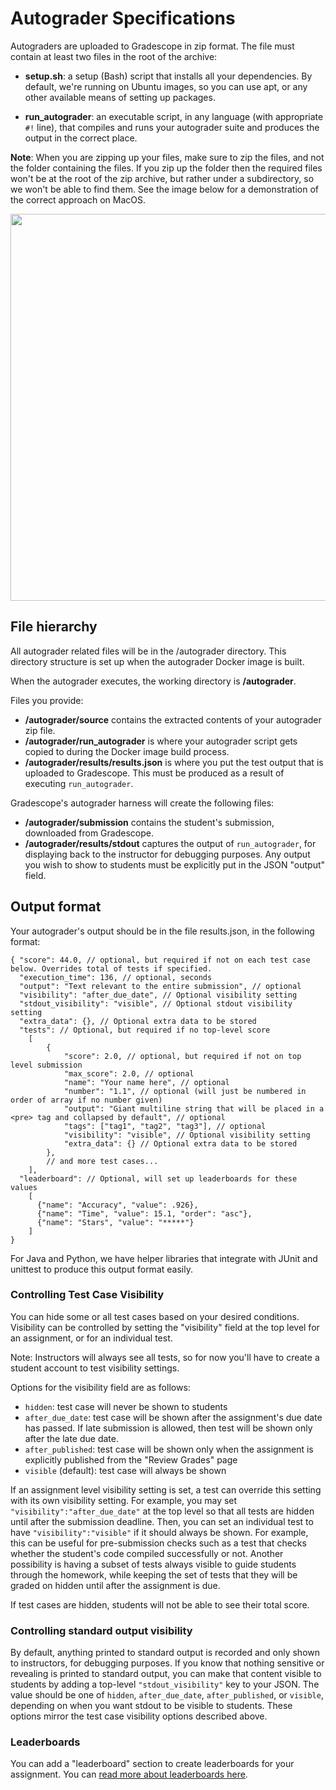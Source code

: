 # Autograder Specifications

Autograders are uploaded to Gradescope in zip format. The file must
contain at least two files in the root of the archive:

- **setup.sh**: a setup (Bash) script that installs all your dependencies.
  By default, we're running on Ubuntu images, so you can use apt, or any
  other available means of setting up packages.

- **run_autograder**: an executable script, in any language (with
  appropriate `#!` line), that compiles and runs your autograder suite
  and produces the output in the correct place.

**Note**: When you are zipping up your files, make sure to zip the files, and not the folder containing the files. If you zip up the folder then the required files won't be at the root of the zip archive, but rather under a subdirectory, so we won't be able to find them. See the image below for a demonstration of the correct approach on MacOS.

[<img src="../zipping_files.png" width="619px" />](zipping_files.png)

## File hierarchy

All autograder related files will be in the /autograder directory. This directory structure is set up when the autograder Docker image is built.

When the autograder executes, the working directory is **/autograder**.

Files you provide:

- **/autograder/source** contains the extracted contents of your autograder zip file.
- **/autograder/run_autograder** is where your autograder script gets copied to during the Docker image build process.
- **/autograder/results/results.json** is where you put the test output that is uploaded to Gradescope. This must be produced as a result of executing `run_autograder`.

Gradescope's autograder harness will create the following files:

- **/autograder/submission** contains the student's submission, downloaded from Gradescope.
- **/autograder/results/stdout** captures the output of `run_autograder`, for displaying back to the instructor for debugging purposes. Any output you wish to show to students must be explicitly put in the JSON "output" field.

## Output format

Your autograder's output should be in the file results.json, in the following format:

```
{ "score": 44.0, // optional, but required if not on each test case below. Overrides total of tests if specified.
  "execution_time": 136, // optional, seconds
  "output": "Text relevant to the entire submission", // optional
  "visibility": "after_due_date", // Optional visibility setting
  "stdout_visibility": "visible", // Optional stdout visibility setting
  "extra_data": {}, // Optional extra data to be stored
  "tests": // Optional, but required if no top-level score
    [
        {
            "score": 2.0, // optional, but required if not on top level submission
            "max_score": 2.0, // optional
            "name": "Your name here", // optional
            "number": "1.1", // optional (will just be numbered in order of array if no number given)
            "output": "Giant multiline string that will be placed in a <pre> tag and collapsed by default", // optional
            "tags": ["tag1", "tag2", "tag3"], // optional
            "visibility": "visible", // Optional visibility setting
            "extra_data": {} // Optional extra data to be stored
        },
        // and more test cases...
    ],
  "leaderboard": // Optional, will set up leaderboards for these values
    [
      {"name": "Accuracy", "value": .926},
      {"name": "Time", "value": 15.1, "order": "asc"},
      {"name": "Stars", "value": "*****"}
    ]
}
```

For Java and Python, we have helper libraries that integrate with
JUnit and unittest to produce this output format easily.

### Controlling Test Case Visibility

You can hide some or all test cases based on your desired conditions. Visibility
can be controlled by setting the "visibility" field at the top level for an
assignment, or for an individual test.

Note: Instructors will always see all tests, so for now you'll have to create a
student account to test visibility settings.

Options for the visibility field are as follows:

- `hidden`: test case will never be shown to students
- `after_due_date`: test case will be shown after the assignment's due date has passed. If late submission is allowed, then test will be shown only after the late due date.
- `after_published`: test case will be shown only when the assignment is explicitly published from the "Review Grades" page
- `visible` (default): test case will always be shown

If an assignment level visibility setting is set, a test can override this
setting with its own visibility setting. For example, you may set
`"visibility":"after_due_date"` at the top level so that all tests are hidden
until after the submission deadline. Then, you can set an individual test to
have `"visibility":"visible"` if it should always be shown. For example, this
can be useful for pre-submission checks such as a test that checks whether the
student's code compiled successfully or not. Another possibility is having a
subset of tests always visible to guide students through the homework, while
keeping the set of tests that they will be graded on hidden until after the
assignment is due.

If test cases are hidden, students will not be able to see their total
score.

### Controlling standard output visibility

By default, anything printed to standard output is recorded and only shown to
instructors, for debugging purposes. If you know that nothing sensitive or
revealing is printed to standard output, you can make that content visible to
students by adding a top-level `"stdout_visibility"` key to your JSON. The value
should be one of `hidden`, `after_due_date`, `after_published`, or `visible`,
depending on when you want stdout to be visible to students. These options
mirror the test case visibility options described above.

### Leaderboards

You can add a "leaderboard" section to create leaderboards for your
assignment. You can [read more about leaderboards here](https://gradescope-autograders.readthedocs.io/en/latest/leaderboards/).
